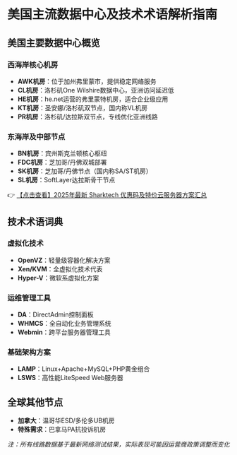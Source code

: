 # 美国主流数据中心及技术术语解析指南

## 美国主要数据中心概览

### 西海岸核心机房
- **AWK机房**：位于加州弗里蒙市，提供稳定网络服务  
- **CL机房**：洛杉矶One Wilshire数据中心，亚洲访问延迟低  
- **HE机房**：he.net运营的弗里蒙特机房，适合企业级应用  
- **KT机房**：圣安娜/洛杉矶双节点，国内称VL机房  
- **PR机房**：洛杉矶/达拉斯双节点，专线优化亚洲线路  

### 东海岸及中部节点
- **BN机房**：宾州斯克兰顿核心枢纽  
- **FDC机房**：芝加哥/丹佛双城部署  
- **SK机房**：芝加哥/丹佛节点（国内称SA/ST机房）  
- **SL机房**：SoftLayer达拉斯骨干节点  

👉 [【点击查看】2025年最新 Sharktech 优惠码及特价云服务器方案汇总](https://bit.ly/Sharktech)

## 技术术语词典

### 虚拟化技术
- **OpenVZ**：轻量级容器化解决方案  
- **Xen/KVM**：全虚拟化技术代表  
- **Hyper-V**：微软系虚拟化方案  

### 运维管理工具
- **DA**：DirectAdmin控制面板  
- **WHMCS**：全自动化业务管理系统  
- **Webmin**：跨平台服务器管理工具  

### 基础架构方案
- **LAMP**：Linux+Apache+MySQL+PHP黄金组合  
- **LSWS**：高性能LiteSpeed Web服务器  

## 全球其他节点
- **加拿大**：温哥华ESD/多伦多UB机房  
- **特殊需求**：巴拿马PA抗投诉机房  

*注：所有线路数据基于最新网络测试结果，实际表现可能因运营商政策调整而变化*